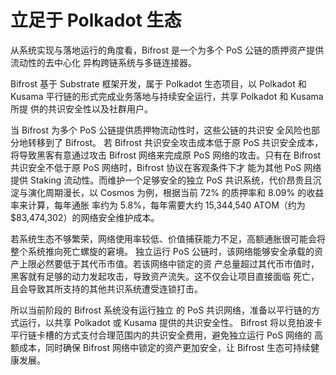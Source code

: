 # 立足于 Polkadot 生态

从系统实现与落地运行的角度看，Bifrost 是一个为多个 PoS 公链的质押资产提供流动性的去中心化 异构跨链系统与多链连接器。

Bifrost 基于 Substrate 框架开发，属于 Polkadot 生态项目，以 Polkadot 和 Kusama 平行链的形式完成业务落地与持续安全运行，共享 Polkadot 和 Kusama 所提 供的共识安全性以及社群用户。

当 Bifrost 为多个 PoS 公链提供质押物流动性时，这些公链的共识安 全风险也部分地转移到了 Bifrost。 若 Bifrost 共识安全攻击成本低于原 PoS 共识安全成本，将导致黑客有意通过攻击 Bifrost 网络来完成原 PoS 网络的攻击。只有在 Bifrost 共识安全不低于原 PoS 网络时，Bifrost 协议在客观条件下才 能为其他 PoS 网络提供 Staking 流动性。而维护一个足够安全的独立 PoS 共识系统，代价昂贵且沉 淀与演化周期漫长，以 Cosmos 为例，根据当前 72% 的质押率和 8.09% 的收益率来计算，每年通胀 率约为 5.8%，每年需要大约 15,344,540 ATOM（约为 $83,474,302）的网络安全维护成本。

若系统生态不够繁荣，网络使用率较低、价值捕获能力不足，高额通胀很可能会将整个系统推向死亡螺旋的窘境。 独立运行 PoS 公链时，该网络能够安全承载的资产上限必然要低于其代币市值。若该网络中锁定的资 产总量超过其代币市值时，黑客就有足够的动力发起攻击，导致资产流失。这不仅会让项目直接面临 死亡，且会导致其所支持的其他共识系统遭受连锁打击。

所以当前阶段的 Bifrost 系统没有运行独立 的 PoS 共识网络，准备以平行链的方式运行，以共享 Polkadot 或 Kusama 提供的共识安全性。 Bifrost 将以竞拍波卡平行链卡槽的方式支付合理范围内的共识安全费用，避免独立运行 PoS 网络的 高额成本，同时确保 Bifrost 网络中锁定的资产更加安全，让 Bifrost 生态可持续健康发展。

